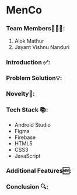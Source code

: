 # MenCo
### Team Members👨🏻‍💻:
1. Alok Mathur
2. Jayant Vishnu Nanduri


### Introduction ✅:
<p>
 
</p>

### Problem Solution💡:
<p>
 
</p>

### Novelty📕:
<p>
  
</p>

### Tech Stack 📚:
- Android Studio
- Figma
- Firebase
- HTML5
- CSS3
- JavaScript

### Additional Features🆕:
<p>

</p>

### Conclusion 🔍:
<p>
  
</p>
